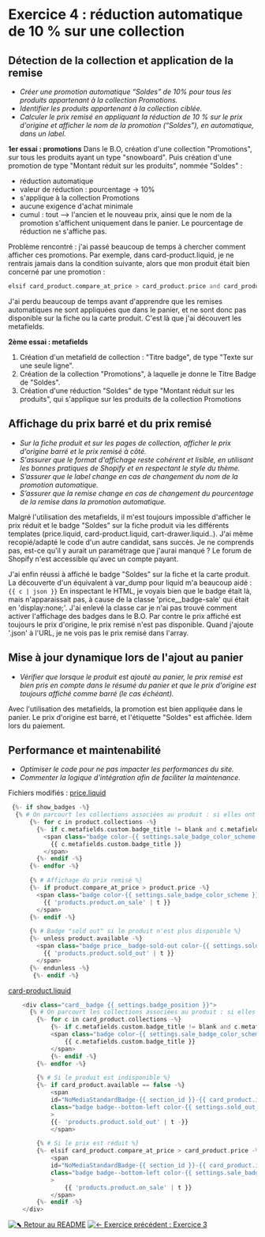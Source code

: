 # Exercice 4 : réduction automatique de 10 % sur une collection

## Détection de la collection et application de la remise
- *Créer une promotion automatique “Soldes” de 10% pour tous les produits appartenant à la collection Promotions.*
- *Identifier les produits appartenant à la collection ciblée.*
- *Calculer le prix remisé en appliquant la réduction de 10 % sur le prix d'origine et afficher le nom de la promotion (“Soldes”), en automatique, dans un label.*

**1er essai : promotions**
Dans le B.O, création d'une collection "Promotions", sur tous les produits ayant un type "snowboard". Puis création d'une promotion de type "Montant réduit sur les produits", nommée "Soldes" : 
- réduction automatique
- valeur de réduction : pourcentage -> 10%
- s'applique à la collection Promotions
- aucune exigence d'achat minimale
- cumul : tout
--> l'ancien et le nouveau prix, ainsi que le nom de la promotion s'affichent uniquement dans le panier. Le pourcentage de réduction ne s'affiche pas.

Problème rencontré : j'ai passé beaucoup de temps à chercher comment afficher ces promotions. Par exemple, dans card-product.liquid, je ne rentrais jamais dans la condition suivante, alors que mon produit était bien concerné par une promotion : 
```php 
elsif card_product.compare_at_price > card_product.price and card_product.available -%}
```
J'ai perdu beaucoup de temps avant d'apprendre que les remises automatiques ne sont appliquées que dans le panier, et ne sont donc pas disponible sur la fiche ou la carte produit. C'est là que j'ai découvert les metafields.

**2ème essai : metafields**
1. Création d'un metafield de collection : "Titre badge", de type "Texte sur une seule ligne".
2. Création de la collection "Promotions", à laquelle je donne le Titre Badge de "Soldes".
3. Création d'une réduction "Soldes" de type "Montant réduit sur les produits", qui s'applique sur les produits de la collection Promotions


## Affichage du prix barré et du prix remisé
- *Sur la fiche produit et sur les pages de collection, afficher le prix d'origine barré et le prix remisé à côté.*
- *S'assurer que le format d'affichage reste cohérent et lisible, en utilisant les bonnes pratiques de Shopify et en respectant le style du thème.*
- *S’assurer que le label change en cas de changement du nom de la promotion automatique.*
- *S’assurer que la remise change en cas de changement du pourcentage de la remise dans la promotion automatique.*

Malgré l'utilisation des metafields, il m'est toujours impossible d'afficher le prix réduit et le badge "Soldes" sur la fiche produit via les différents templates (price.liquid, card-product.liquid, cart-drawer.liquid..). J'ai même recopié/adapté le code d'un autre candidat, sans succès.
Je ne comprends pas, est-ce qu'il y aurait un paramétrage que j'aurai manqué ?
Le forum de Shopify n'est accessible qu'avec un compte payant.

J'ai enfin réussi à affiché le badge "Soldes" sur la fiche et la carte produit. La découverte d'un équivalent à var_dump pour liquid m'a beaucoup aidé : ``` {{ c | json }} ```
En inspectant le HTML, je voyais bien que le badge était là, mais n'apparaissait pas, à cause de la classe 'price__badge-sale' qui était en 'display:none;'. J'ai enlevé la classe car je n'ai pas trouvé comment activer l'affichage des badges dans le B.O. Par contre le prix affiché est toujours le prix d'origine, le prix remisé n'est pas disponible. Quand j'ajoute '.json' à l'URL, je ne vois pas le prix remisé dans l'array.


## Mise à jour dynamique lors de l'ajout au panier
- *Vérifier que lorsque le produit est ajouté au panier, le prix remisé est bien pris en compte dans le résumé du panier et que le prix d'origine est toujours affiché comme barré (le cas échéant).*

Avec l'utilisation des metafields, la promotion est bien appliquée dans le panier. Le prix d'origine est barré, et l'étiquette "Soldes" est affichée. Idem lors du paiement.


## Performance et maintenabilité
- *Optimiser le code pour ne pas impacter les performances du site.*
- *Commenter la logique d'intégration afin de faciliter la maintenance.*

Fichiers modifiés :
[price.liquid](../snippets/price.liquid)
```php
 {%- if show_badges -%}
  {% # On parcourt les collections associées au produit : si elles ont le metafield correspondant à nos promotions, on l'affiche %}
      {%- for c in product.collections -%}
        {%- if c.metafields.custom.badge_title != blank and c.metafields.custom.badge_title != '' -%}
          <span class="badge color-{{ settings.sale_badge_color_scheme }}">
            {{ c.metafields.custom.badge_title }}
          </span>
        {%- endif -%}
      {%- endfor -%}

      {% # Affichage du prix remisé %}
      {%- if product.compare_at_price > product.price -%}
        <span class="badge color-{{ settings.sale_badge_color_scheme }}">
          {{ 'products.product.on_sale' | t }}
        </span>
      {%- endif -%}

      {% # Badge "sold out" si le produit n'est plus disponible %}
      {%- unless product.available -%}
        <span class="badge price__badge-sold-out color-{{ settings.sold_out_badge_color_scheme }}">
          {{ 'products.product.sold_out' | t }}
        </span>
      {%- endunless -%}
       {%- endif -%}
```

[card-product.liquid](../snippets/card-product.liquid)
```php
    <div class="card__badge {{ settings.badge_position }}">
      {% # On parcourt les collections associées au produit : si elles ont le metafield correspondant à nos promotions, on l'affiche %}
        {%- for c in card_product.collections -%}
            {%- if c.metafields.custom.badge_title != blank and c.metafields.custom.badge_title != '' -%}
            <span class="badge color-{{ settings.sale_badge_color_scheme }}">
                {{ c.metafields.custom.badge_title }}
            </span>
            {%- endif -%}
        {%- endfor -%}

        {% # Si le produit est indisponible %}
        {%- if card_product.available == false -%}
            <span
            id="NoMediaStandardBadge-{{ section_id }}-{{ card_product.id }}"
            class="badge badge--bottom-left color-{{ settings.sold_out_badge_color_scheme }}"
            >
            {{- 'products.product.sold_out' | t -}}
            </span>

        {% # Si le prix est réduit %}
        {%- elsif card_product.compare_at_price > card_product.price -%}
            <span
            id="NoMediaStandardBadge-{{ section_id }}-{{ card_product.id }}"
            class="badge badge--bottom-left color-{{ settings.sale_badge_color_scheme }}"
            >
                {{ 'products.product.on_sale' | t }}
            </span>
        {%- endif -%}
    </div>
```

[![⬉ Retour au README](https://img.shields.io/badge/⬉%20Retour-README-blue)](../README.md)  [![← Exercice précédent : Exercice 3](https://img.shields.io/badge/←%20Exercice%20précédent-Exercice%203-green)](./ex3-shopify-cli-versioning.md)